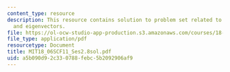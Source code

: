 ```yaml
---
content_type: resource
description: This resource contains solution to problem set related to eigenvalues
  and eigenvectors.
file: https://ol-ocw-studio-app-production.s3.amazonaws.com/courses/18-06sc-linear-algebra-fall-2011/a5b090d92c330788febc5b2092906af9_MIT18_06SCF11_Ses2.8sol.pdf
file_type: application/pdf
resourcetype: Document
title: MIT18_06SCF11_Ses2.8sol.pdf
uid: a5b090d9-2c33-0788-febc-5b2092906af9
---
```

